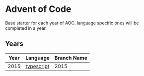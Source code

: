 # Advent of Code <YEAR>
Base starter for each year of AOC.
language specific ones will be completed in a year.

## Years

| Year | Language                                      | Branch Name |
| ---- | --------------------------------------------- | ----------- |
| 2015 | [typescript](https://www.typescriptlang.org/) | 2015        |
